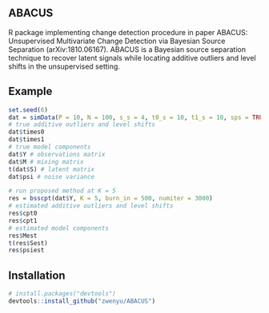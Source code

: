 ABACUS
--------------------------------------------------

R package implementing change detection procedure in paper ABACUS: Unsupervised Multivariate Change Detection via Bayesian Source Separation (arXiv:1810.06167). ABACUS is a Bayesian source separation technique to recover latent signals while locating additive outliers and level shifts in the unsupervised setting.


Example
--------------------------------------------------

```r
set.seed(6)
dat = simData(P = 10, N = 100, s_s = 4, t0_s = 10, t1_s = 10, sps = TRUE)
# true additive outliers and level shifts
dat$times0
dat$times1
# true model components
dat$Y # observations matrix
dat$M # mixing matrix
t(dat$S) # latent matrix
dat$psi # noise variance

# run proposed method at K = 5
res = bsscpt(dat$Y, K = 5, burn_in = 500, numiter = 3000)
# estimated additive outliers and level shifts
res$cpt0
res$cpt1
# estimated model components
res$Mest
t(res$Sest)
res$psiest
```

Installation
--------------------------------------------------

``` r
# install.packages("devtools")
devtools::install_github("zwenyu/ABACUS")
```
